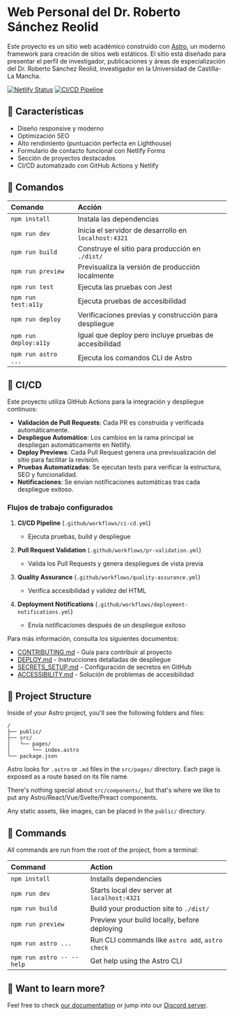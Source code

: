 # Web Personal del Dr. Roberto Sánchez Reolid

Este proyecto es un sitio web académico construido con [Astro](https://astro.build), un moderno framework para creación de sitios web estáticos. El sitio está diseñado para presentar el perfil de investigador, publicaciones y áreas de especialización del Dr. Roberto Sánchez Reolid, investigador en la Universidad de Castilla-La Mancha.

[![Netlify Status](https://api.netlify.com/api/v1/badges/badge-id/deploy-status)](https://app.netlify.com/)
[![CI/CD Pipeline](https://github.com/tu-usuario/tu-repositorio/actions/workflows/ci-cd.yml/badge.svg)](https://github.com/tu-usuario/tu-repositorio/actions/workflows/ci-cd.yml)

## 🚀 Características

- Diseño responsive y moderno
- Optimización SEO
- Alto rendimiento (puntuación perfecta en Lighthouse)
- Formulario de contacto funcional con Netlify Forms
- Sección de proyectos destacados
- CI/CD automatizado con GitHub Actions y Netlify

## 🧞 Comandos

| Comando                   | Acción                                             |
| :------------------------ | :------------------------------------------------- |
| `npm install`             | Instala las dependencias                           |
| `npm run dev`             | Inicia el servidor de desarrollo en `localhost:4321`|
| `npm run build`           | Construye el sitio para producción en `./dist/`    |
| `npm run preview`         | Previsualiza la versión de producción localmente   |
| `npm run test`            | Ejecuta las pruebas con Jest                       |
| `npm run test:a11y`       | Ejecuta pruebas de accesibilidad                   |
| `npm run deploy`          | Verificaciones previas y construcción para despliegue |
| `npm run deploy:a11y`     | Igual que deploy pero incluye pruebas de accesibilidad |
| `npm run astro ...`       | Ejecuta los comandos CLI de Astro                  |

## 🔄 CI/CD

Este proyecto utiliza GitHub Actions para la integración y despliegue continuos:

- **Validación de Pull Requests**: Cada PR es construida y verificada automáticamente.
- **Despliegue Automático**: Los cambios en la rama principal se despliegan automáticamente en Netlify.
- **Deploy Previews**: Cada Pull Request genera una previsualización del sitio para facilitar la revisión.
- **Pruebas Automatizadas**: Se ejecutan tests para verificar la estructura, SEO y funcionalidad.
- **Notificaciones**: Se envían notificaciones automáticas tras cada despliegue exitoso.

### Flujos de trabajo configurados

1. **CI/CD Pipeline** (`.github/workflows/ci-cd.yml`)
   - Ejecuta pruebas, build y despliegue

2. **Pull Request Validation** (`.github/workflows/pr-validation.yml`)
   - Valida los Pull Requests y genera despliegues de vista previa

3. **Quality Assurance** (`.github/workflows/quality-assurance.yml`)
   - Verifica accesibilidad y validez del HTML

4. **Deployment Notifications** (`.github/workflows/deployment-notifications.yml`)
   - Envía notificaciones después de un despliegue exitoso

Para más información, consulta los siguientes documentos:

- [CONTRIBUTING.md](./CONTRIBUTING.md) - Guía para contribuir al proyecto
- [DEPLOY.md](./DEPLOY.md) - Instrucciones detalladas de despliegue
- [SECRETS_SETUP.md](./SECRETS_SETUP.md) - Configuración de secretos en GitHub
- [ACCESSIBILITY.md](./docs/ACCESSIBILITY.md) - Solución de problemas de accesibilidad

## 🚀 Project Structure

Inside of your Astro project, you'll see the following folders and files:

```text
/
├── public/
├── src/
│   └── pages/
│       └── index.astro
└── package.json
```

Astro looks for `.astro` or `.md` files in the `src/pages/` directory. Each page is exposed as a route based on its file name.

There's nothing special about `src/components/`, but that's where we like to put any Astro/React/Vue/Svelte/Preact components.

Any static assets, like images, can be placed in the `public/` directory.

## 🧞 Commands

All commands are run from the root of the project, from a terminal:

| Command                   | Action                                           |
| :------------------------ | :----------------------------------------------- |
| `npm install`             | Installs dependencies                            |
| `npm run dev`             | Starts local dev server at `localhost:4321`      |
| `npm run build`           | Build your production site to `./dist/`          |
| `npm run preview`         | Preview your build locally, before deploying     |
| `npm run astro ...`       | Run CLI commands like `astro add`, `astro check` |
| `npm run astro -- --help` | Get help using the Astro CLI                     |

## 👀 Want to learn more?

Feel free to check [our documentation](https://docs.astro.build) or jump into our [Discord server](https://astro.build/chat).
